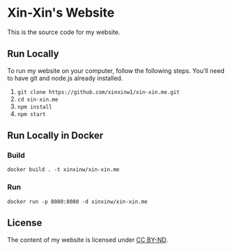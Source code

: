 # Xin-Xin's Website

This is the source code for my website.

## Run Locally

To run my website on your computer, follow the following steps. You'll need to have git and node.js already installed.

1. `git clone https://github.com/xinxinw1/xin-xin.me.git`
2. `cd xin-xin.me`
3. `npm install`
4. `npm start`

## Run Locally in Docker

### Build

`docker build . -t xinxinw/xin-xin.me`

### Run

`docker run -p 8080:8080 -d xinxinw/xin-xin.me`

## License

The content of my website is licensed under [CC BY-ND](https://creativecommons.org/licenses/by-nd/4.0/).
